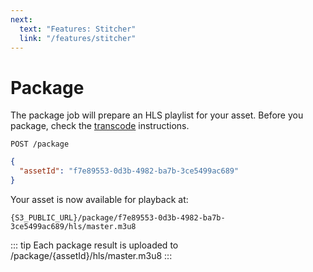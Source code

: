 ```yaml
---
next:
  text: "Features: Stitcher"
  link: "/features/stitcher"
---
```


# Package

The package job will prepare an HLS playlist for your asset. Before you package, check the [transcode](/examples/transcode) instructions.

```shell
POST /package
```

```json
{
  "assetId": "f7e89553-0d3b-4982-ba7b-3ce5499ac689"
}
```

Your asset is now available for playback at:

```
{S3_PUBLIC_URL}/package/f7e89553-0d3b-4982-ba7b-3ce5499ac689/hls/master.m3u8
```

::: tip
Each package result is uploaded to /package/{assetId}/hls/master.m3u8
:::
